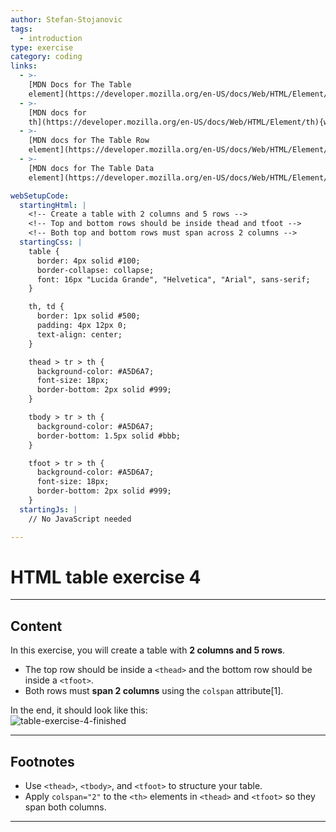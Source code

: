 ```yaml
---
author: Stefan-Stojanovic
tags:
  - introduction
type: exercise
category: coding
links:
  - >-
    [MDN Docs for The Table
    element](https://developer.mozilla.org/en-US/docs/Web/HTML/Element/table){website}
  - >-
    [MDN docs for
    th](https://developer.mozilla.org/en-US/docs/Web/HTML/Element/th){website}
  - >-
    [MDN docs for The Table Row
    element](https://developer.mozilla.org/en-US/docs/Web/HTML/Element/tr){website}
  - >-
    [MDN docs for The Table Data
    element](https://developer.mozilla.org/en-US/docs/Web/HTML/Element/td){website}

webSetupCode:
  startingHtml: |
    <!-- Create a table with 2 columns and 5 rows -->
    <!-- Top and bottom rows should be inside thead and tfoot -->
    <!-- Both top and bottom rows must span across 2 columns -->
  startingCss: |
    table {
      border: 4px solid #100;
      border-collapse: collapse;
      font: 16px "Lucida Grande", "Helvetica", "Arial", sans-serif;
    }

    th, td {
      border: 1px solid #500;
      padding: 4px 12px 0;
      text-align: center;
    }

    thead > tr > th {
      background-color: #A5D6A7;
      font-size: 18px;
      border-bottom: 2px solid #999;
    }

    tbody > tr > th {
      background-color: #A5D6A7;
      border-bottom: 1.5px solid #bbb;
    }

    tfoot > tr > th {
      background-color: #A5D6A7;
      font-size: 18px;
      border-bottom: 2px solid #999;
    }
  startingJs: |
    // No JavaScript needed

---
```


# HTML table exercise 4

---

## Content

In this exercise, you will create a table with **2 columns and 5 rows**.  

- The top row should be inside a `<thead>` and the bottom row should be inside a `<tfoot>`.  
- Both rows must **span 2 columns** using the `colspan` attribute[1].  

In the end, it should look like this:  
![table-exercise-4-finished](https://img.enkipro.com/2d22bdfd1d5c85e8bc23a48db00ef859.png)

---

## Footnotes

- Use `<thead>`, `<tbody>`, and `<tfoot>` to structure your table.  
- Apply `colspan="2"` to the `<th>` elements in `<thead>` and `<tfoot>` so they span both columns.  

---
